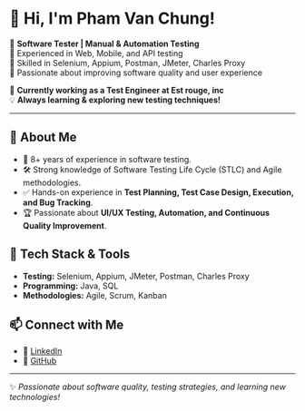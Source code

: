 # 👋 Hi, I'm Pham Van Chung!

🚀 **Software Tester | Manual & Automation Testing**  
🔹 Experienced in Web, Mobile, and API testing  
🔹 Skilled in Selenium, Appium, Postman, JMeter, Charles Proxy  
🔹 Passionate about improving software quality and user experience  

📌 **Currently working as a Test Engineer at Est rouge, inc**  
💡 **Always learning & exploring new testing techniques!**  

---

## 📂 About Me
- 🎯 8+ years of experience in software testing.
- 🛠 Strong knowledge of Software Testing Life Cycle (STLC) and Agile methodologies.
- ✅ Hands-on experience in **Test Planning, Test Case Design, Execution, and Bug Tracking**.
- 🏆 Passionate about **UI/UX Testing, Automation, and Continuous Quality Improvement**.

## 🚀 Tech Stack & Tools
- **Testing:** Selenium, Appium, JMeter, Postman, Charles Proxy
- **Programming:** Java, SQL
- **Methodologies:** Agile, Scrum, Kanban

## 📫 Connect with Me
- 🔗 [LinkedIn](https://www.linkedin.com/in/chungphamvn/)
- 💼 [GitHub](https://github.com/chungphamvan)

---

✨ *Passionate about software quality, testing strategies, and learning new technologies!*

